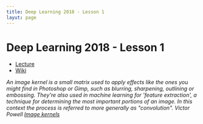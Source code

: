 ```yaml
---
title: Deep Learning 2018 - Lesson 1
layut: page
---
```


# Deep Learning 2018 - Lesson 1

* [Lecture](https://youtu.be/IPBSB1HLNLo)
* [Wiki](http://forums.fast.ai/t/wiki-lesson-1/9398)

_An image kernel is a small matrix used to apply effects like the ones
you might find in Photoshop or Gimp, such as blurring, sharpening,
outlining or embossing. They're also used in machine learning for
'feature extraction', a technique for determining the most important
portions of an image. In this context the process is referred to more
generally as "convolution".
Victor Powell [Image kernels](http://setosa.io/ev/image-kernels/)_

